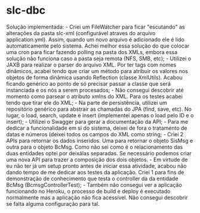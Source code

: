 # slc-dbc
Solução implementada:
    - Criei um FileWatcher para ficar "escutando" as alterações da pasta slc-xml (configurável atraves do arquivo 
  application.yml). Assim, quando um novo arquivo é adicionado ele é lido automaticamente pelo sistema. Achei
  melhor essa solução do que colocar uma cron para ficar fazendo polling na pasta dos XMLs, embora essa solução
  não funciona caso a pasta seja remota (NFS, SMB, etc); 
    - Utilizei o JAXB para realizar o parser do arquivo XML. Por ter tags com nomes dinâmicos, acabei tendo
  que criar um método para atribuir os valores nos objetos de forma dinâmica usando Reflection (classe XmlUtils).
  Acabou ficando genérico ao ponto de só precisar passar a classe que será instanciada e os nós a serem procesados;
    - Não consegui descobrir até momento como parsear o atributo xmlns do XML. Para os testes acabei tendo que tirar
  ele do XML; 
    - Na parte de persistência, utilizei um repositório genérico para abstrair as chamadas do JPA (find, save, etc).
  No lugar, o load, search, update e insert (implementei apenas o load pelo ID e o insert);
    - Utilizei o Swagger para gerar a documentação da API;
    - Para me dedicar a funcionalidade em si do sistema, deixei de fora o tratamento de datas e números (deixei todos
  os campos do XML como string;
    - Criei 2 APIs para retornar os dados inseridos. Uma para retornar o objeto SisMsg e outra para o objeto BcMsg.
  Como não sei como é o relacionamento das duas entidades optei por deixálas separadas. Se necessário podemos criar
  uma nova API para trazer a composição dos dois objetos.
    - Em virtude de eu não ter já um setup pronto antes de iniciar essa atividade, acabou não dando tempo de me 
  dedicar aos testes da aplicação. Criei 1 para fins de demonstração de conhecimento que testa o controller da da
  entidade BcMsg (BcmsgControllerTest);
    - Também não consegui ver a aplicação funcionando no Heroku, o processo de build e deploy é executado normalmente
  mas a aplicação não fica acessível. Não consegui descobrir se falta alguma configuração para tal.
  
  